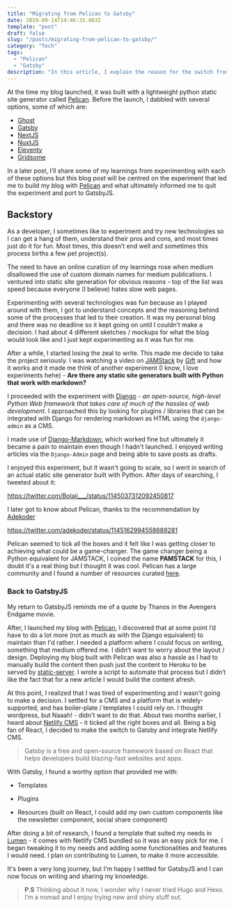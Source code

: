 ```yaml
---
title: "Migrating from Pelican to Gatsby"
date: 2019-09-14T14:46:33.863Z
template: "post"
draft: false
slug: "/posts/migrating-from-pelican-to-gatsby/"
category: "Tech"
tags:
  - "Pelican"
  - "Gatsby"
description: "In this article, I explain the reason for the switch from Pelican to GatsbyJS as a static site generator for my blog."
---
```


At the time my blog launched, it was built with a lightweight python static site generator called [Pelican](https://docs.getpelican.com/en/stable/). Before the launch, I dabbled with several options, some of which are:

* [Ghost](https://ghost.org/)
* [Gatsby](https://www.gatsbyjs.org/)
* [NextJS](https://nextjs.org/)
* [NuxtJS](https://nuxtjs.org/)
* [Eleventy](https://www.11ty.io/)
* [Gridsome](https://gridsome.org/)

In a later post, I’ll share some of my learnings from experimenting with each of these options but this blog post will be centred on the experiment that led me to build my blog with [Pelican](https://docs.getpelican.com/en/stable/) and what ultimately informed me to quit the experiment and port to GatsbyJS.

## Backstory

As a developer, I sometimes like to experiment and try new technologies so I can get a hang of them, understand their pros and cons, and most times just do it for fun. Most times, this doesn’t end well and sometimes this process births a few pet project(s).

The need to have an online curation of my learnings rose when medium disallowed the use of custom domain names for medium publications.
I ventured into static site generation for obvious reasons - top of the list was speed because everyone (I believe) hates slow web pages.

Experimenting with several technologies was fun because as I played around with them, I got to understand concepts and the reasoning behind some of the processes that led to their creation. It was my personal blog and there was no deadline so it kept going on until I couldn’t make a decision. I had about 4 different sketches / mockups for what the blog would look like and I just kept experimenting as it was fun for me.

After a while, I started losing the zeal to write. This made me decide to take the project seriously. I was watching a video on [JAMStack](https://www.youtube.com/watch?v=N2X2PA_EYT4&t=930s) by [Gift](https://twitter.com/lauragift21?lang=en) and how it works and it made me think of another experiment (I know, I love experiments hehe) - **Are there any static site generators built with Python that work with markdown?**

I proceeded with the experiment with [Django](https://www.djangoproject.com/) - *an open-source, high-level Python Web framework that takes care of much of the hassles of web development*. I approached this by looking for plugins / libraries that can be integrated with Django for rendering markdown as HTML using the `django-admin` as a CMS.

I made use of [Django-Markdown](https://pythonhosted.org/django-markdown/), which worked fine but ultimately it became a pain to maintain even though I hadn't launched. I enjoyed writing articles via the `Django-Admin` page and being able to save posts as drafts.

I enjoyed this experiment, but it wasn't going to scale, so I went in search of an actual static site generator built with Python. After days of searching, I tweeted about it:

https://twitter.com/Bolaji___/status/1145037312092450817

I later got to know about Pelican, thanks to the recommendation by [Adekoder](https://twitter.com/adekoder)

https://twitter.com/adekoder/status/1145162994558689281

Pelican seemed to tick all the boxes and it felt like I was getting closer to achieving what could be a game-changer. The game changer being a Python equivalent for JAMSTACK, I coined the name **PAMSTACK** for this, I doubt it's a real thing but I thought it was cool.
Pelican has a large community and I found a number of resources curated [here](https://github.com/kmonsoor/awesome-pelican).

### Back to GatsbyJS

My return to GatsbyJS reminds me of a quote by Thanos in the Avengers Endgame movie.

After, I launched my blog with [Pelican](https://docs.getpelican.com/en/stable/), I discovered that at some point I’d have to do a lot more (not as much as with the Django equivalent) to maintain than I'd rather. I needed a platform where I could focus on writing, something that medium offered me.
I didn’t want to worry about the layout / design.
Deploying  my blog built with Pelican was also a hassle as I had to manually build the content then push just the content to Heroku to be served by [static-server](https://www.npmjs.com/package/static-server). I wrote a script to automate that process but I didn’t like the fact that for a new article I would build the content afresh.

At this point, I realized that I was tired of experimenting and I wasn't going to make a decision. I settled for a CMS and a platform that is widely-supported, and has boiler-plate / templates I could rely on. I thought wordpress, but Naaah! - didn't want to do that. About two months earlier, I heard about [Netlify CMS](https://www.netlifycms.org/) - it ticked all the right boxes and all. Being a big fan of React, I decided to make the switch to Gatsby and integrate Netlify CMS.

> Gatsby is a free and open-source framework based on React that helps developers build blazing-fast websites and apps.

With Gatsby, I found a worthy option that provided me with:

* Templates

* Plugins

* Resources (built on React, I could add my own custom components like the newsletter component, social share component)

After doing a bit of research, I found a template that suited my needs in [Lumen](https://www.gatsbyjs.org/starters/alxshelepenok/gatsby-starter-lumen/) - it comes with Netlify CMS bundled so it was an easy pick for me. I began tweaking it to my needs and adding some functionalities and features I would need. I plan on contributing to Lumen, to make it more accessible.

It's been a very long journey, but I'm happy I settled for GatsbyJS and I can now focus on writing and sharing my knowledge.

> **P.S** Thinking about it now, I wonder why I never tried Hugo and Hexo. I’m a nomad and I enjoy trying new and shiny stuff out.
